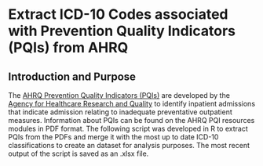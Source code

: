 # Extract ICD-10 Codes associated with Prevention Quality Indicators (PQIs) from AHRQ 

## Introduction and Purpose
The [AHRQ Prevention Quality Indicators (PQIs)](https://qualityindicators.ahrq.gov/modules/pqi_resources.aspx#techspecs) are developed by the [Agency for Healthcare Research and Quality](https://www.ahrq.gov/) to identify inpatient admissions that indicate admission relating to inadequate preventative outpatient measures. Information about PQIs can be found on the AHRQ PQI resources modules in PDF format. The following script was developed in R to extract PQIs from the PDFs and merge it with the most up to date ICD-10 classifications to create an dataset for analysis purposes. The most recent output of the script is saved as an .xlsx file. 
